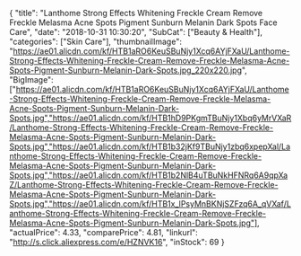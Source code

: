 {
	"title": "Lanthome Strong Effects Whitening Freckle Cream Remove Freckle Melasma Acne Spots Pigment Sunburn Melanin Dark Spots Face Care",
	"date": "2018-10-31 10:30:20",
	"SubCat": ["Beauty & Health"],
	"categories": ["Skin Care"],
	"thumbnailImage": "https://ae01.alicdn.com/kf/HTB1aRO6KeuSBuNjy1Xcq6AYjFXaU/Lanthome-Strong-Effects-Whitening-Freckle-Cream-Remove-Freckle-Melasma-Acne-Spots-Pigment-Sunburn-Melanin-Dark-Spots.jpg_220x220.jpg",
	"BigImage": ["https://ae01.alicdn.com/kf/HTB1aRO6KeuSBuNjy1Xcq6AYjFXaU/Lanthome-Strong-Effects-Whitening-Freckle-Cream-Remove-Freckle-Melasma-Acne-Spots-Pigment-Sunburn-Melanin-Dark-Spots.jpg","https://ae01.alicdn.com/kf/HTB1hD9PKgmTBuNjy1Xbq6yMrVXaR/Lanthome-Strong-Effects-Whitening-Freckle-Cream-Remove-Freckle-Melasma-Acne-Spots-Pigment-Sunburn-Melanin-Dark-Spots.jpg","https://ae01.alicdn.com/kf/HTB1b32jKf9TBuNjy1zbq6xpepXal/Lanthome-Strong-Effects-Whitening-Freckle-Cream-Remove-Freckle-Melasma-Acne-Spots-Pigment-Sunburn-Melanin-Dark-Spots.jpg","https://ae01.alicdn.com/kf/HTB1b2NlB4uTBuNkHFNRq6A9qpXaZ/Lanthome-Strong-Effects-Whitening-Freckle-Cream-Remove-Freckle-Melasma-Acne-Spots-Pigment-Sunburn-Melanin-Dark-Spots.jpg","https://ae01.alicdn.com/kf/HTB1x_lPsyMnBKNjSZFzq6A_qVXaf/Lanthome-Strong-Effects-Whitening-Freckle-Cream-Remove-Freckle-Melasma-Acne-Spots-Pigment-Sunburn-Melanin-Dark-Spots.jpg"],
	"actualPrice": 4.33,
	"comparePrice": 4.81,
	"linkurl": "http://s.click.aliexpress.com/e/HZNVK16",
	"inStock": 69
}
